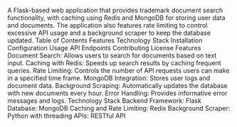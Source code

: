 A Flask-based web application that provides trademark document search functionality, with caching using Redis and MongoDB for storing user data and documents. The application also features rate limiting to control excessive API usage and a background scraper to keep the database updated.
Table of Contents
Features
Technology Stack
Installation
Configuration
Usage
API Endpoints
Contributing
License
Features
Document Search: Allows users to search for documents based on text input.
Caching with Redis: Speeds up search results by caching frequent queries.
Rate Limiting: Controls the number of API requests users can make in a specified time frame.
MongoDB Integration: Stores user logs and document data.
Background Scraping: Automatically updates the database with new documents every hour.
Error Handling: Provides informative error messages and logs.
Technology Stack
Backend Framework: Flask
Database: MongoDB
Caching and Rate Limiting: Redis
Background Scraper: Python with threading
APIs: RESTful API
